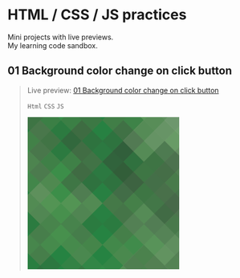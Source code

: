 # HTML / CSS / JS practices
Mini projects with live previews. <br>My learning code sandbox.

## 01 Background color change on click button
> Live preview: [01 Background color change on click button](https://jsfiddle.net/juodindre/yk3L4nm1/2/)
>
> `Html` `CSS` `JS`
>
>![01 project screenshot](https://github.com/indre-juodziukynaite/html-css-js-practices/blob/main/01_Background_color_change_on_click_button/images/01.png)
